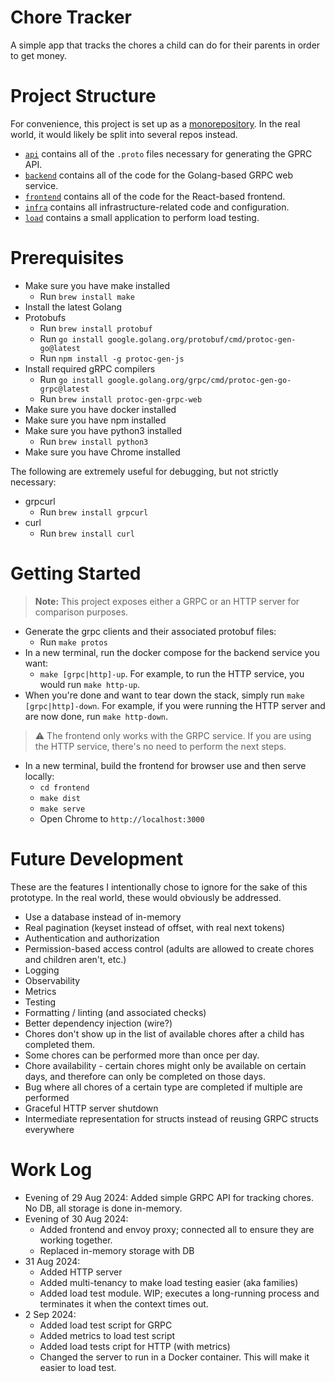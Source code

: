# Chore Tracker

A simple app that tracks the chores a child can do for their parents in order to get money.

# Project Structure

For convenience, this project is set up as a [monorepository](https://circleci.com/blog/monorepo-dev-practices/). In the real world, it would likely be split into several repos instead.

- [`api`](./api/) contains all of the `.proto` files necessary for generating the GPRC API.
- [`backend`](./backend/) contains all of the code for the Golang-based GRPC web service.
- [`frontend`](./frontend/) contains all of the code for the React-based frontend.
- [`infra`](./infra/) contains all infrastructure-related code and configuration.
- [`load`](./load/) contains a small application to perform load testing.

# Prerequisites

- Make sure you have make installed
  - Run `brew install make`
- Install the latest Golang
- Protobufs
  - Run `brew install protobuf`
  - Run `go install google.golang.org/protobuf/cmd/protoc-gen-go@latest`
  - Run `npm install -g protoc-gen-js`
- Install required gRPC compilers
  - Run `go install google.golang.org/grpc/cmd/protoc-gen-go-grpc@latest`
  - Run `brew install protoc-gen-grpc-web`
- Make sure you have docker installed
- Make sure you have npm installed
- Make sure you have python3 installed
  - Run `brew install python3`
- Make sure you have Chrome installed

The following are extremely useful for debugging, but not strictly necessary:

- grpcurl
  - Run `brew install grpcurl`
- curl
  - Run `brew install curl`

# Getting Started

> **Note:** This project exposes either a GRPC or an HTTP server for comparison purposes.

- Generate the grpc clients and their associated protobuf files:
  - Run `make protos`
- In a new terminal, run the docker compose for the backend service you want:
  - `make [grpc|http]-up`. For example, to run the HTTP service, you would run `make http-up`.
- When you're done and want to tear down the stack, simply run `make [grpc|http]-down`. For example, if you were running the HTTP server and are now done, run `make http-down`.

> ⚠️ The frontend only works with the GRPC service. If you are using the HTTP service, there's no need to perform the next steps.

- In a new terminal, build the frontend for browser use and then serve locally:
  - `cd frontend`
  - `make dist`
  - `make serve`
  - Open Chrome to `http://localhost:3000`

# Future Development

These are the features I intentionally chose to ignore for the sake of this prototype. In the real world, these would obviously be addressed.

- Use a database instead of in-memory
- Real pagination (keyset instead of offset, with real next tokens)
- Authentication and authorization
- Permission-based access control (adults are allowed to create chores and children aren't, etc.)
- Logging
- Observability
- Metrics
- Testing
- Formatting / linting (and associated checks)
- Better dependency injection (wire?)
- Chores don't show up in the list of available chores after a child has completed them.
- Some chores can be performed more than once per day.
- Chore availability - certain chores might only be available on certain days, and therefore can only be completed on those days.
- Bug where all chores of a certain type are completed if multiple are performed
- Graceful HTTP server shutdown
- Intermediate representation for structs instead of reusing GRPC structs everywhere

# Work Log

- Evening of 29 Aug 2024: Added simple GRPC API for tracking chores. No DB, all storage is done in-memory.
- Evening of 30 Aug 2024:
  - Added frontend and envoy proxy; connected all to ensure they are working together.
  - Replaced in-memory storage with DB
- 31 Aug 2024:
  - Added HTTP server
  - Added multi-tenancy to make load testing easier (aka families)
  - Added load test module. WIP; executes a long-running process and terminates it when the context times out.
- 2 Sep 2024:
  - Added load test script for GRPC
  - Added metrics to load test script
  - Added load tests cript for HTTP (with metrics)
  - Changed the server to run in a Docker container. This will make it easier to load test.
